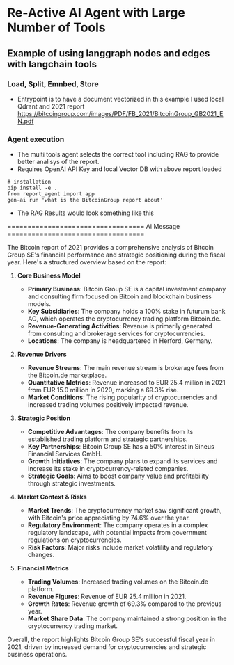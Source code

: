 # Re-Active AI Agent with Large Number of Tools
## Example of using langgraph nodes and edges with langchain tools 

### Load, Split, Emnbed, Store 
- Entrypoint is to have a document vectorized in this example I used local Qdrant and 2021 report https://bitcoingroup.com/images/PDF/FB_2021/BitcoinGroup_GB2021_EN.pdf

### Agent execution
- The multi tools agent selects the correct tool including RAG to provide better analisys of the report.
- Requires OpenAI API Key and local Vector DB with above report loaded

``` 
# installation 
pip install -e .
from report_agent import app
gen-ai run 'what is the BitcoinGroup report about'

```
- The RAG Results would look something like this

================================== Ai Message ==================================

The Bitcoin report of 2021 provides a comprehensive analysis of Bitcoin Group SE's financial performance and strategic positioning during the fiscal year. Here's a structured overview based on the report:

1. **Core Business Model**
   - **Primary Business**: Bitcoin Group SE is a capital investment company and consulting firm focused on Bitcoin and blockchain business models.
   - **Key Subsidiaries**: The company holds a 100% stake in futurum bank AG, which operates the cryptocurrency trading platform Bitcoin.de.
   - **Revenue-Generating Activities**: Revenue is primarily generated from consulting and brokerage services for cryptocurrencies.
   - **Locations**: The company is headquartered in Herford, Germany.

2. **Revenue Drivers**
   - **Revenue Streams**: The main revenue stream is brokerage fees from the Bitcoin.de marketplace.
   - **Quantitative Metrics**: Revenue increased to EUR 25.4 million in 2021 from EUR 15.0 million in 2020, marking a 69.3% rise.
   - **Market Conditions**: The rising popularity of cryptocurrencies and increased trading volumes positively impacted revenue.

3. **Strategic Position**
   - **Competitive Advantages**: The company benefits from its established trading platform and strategic partnerships.
   - **Key Partnerships**: Bitcoin Group SE has a 50% interest in Sineus Financial Services GmbH.
   - **Growth Initiatives**: The company plans to expand its services and increase its stake in cryptocurrency-related companies.
   - **Strategic Goals**: Aims to boost company value and profitability through strategic investments.

4. **Market Context & Risks**
   - **Market Trends**: The cryptocurrency market saw significant growth, with Bitcoin's price appreciating by 74.6% over the year.
   - **Regulatory Environment**: The company operates in a complex regulatory landscape, with potential impacts from government regulations on cryptocurrencies.
   - **Risk Factors**: Major risks include market volatility and regulatory changes.

5. **Financial Metrics**
   - **Trading Volumes**: Increased trading volumes on the Bitcoin.de platform.
   - **Revenue Figures**: Revenue of EUR 25.4 million in 2021.
   - **Growth Rates**: Revenue growth of 69.3% compared to the previous year.
   - **Market Share Data**: The company maintained a strong position in the cryptocurrency trading market.

Overall, the report highlights Bitcoin Group SE's successful fiscal year in 2021, driven by increased demand for cryptocurrencies and strategic business operations.
 

